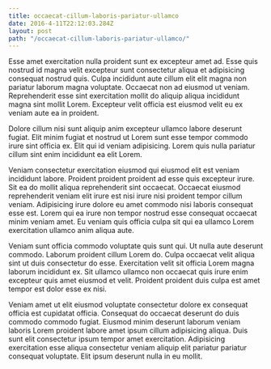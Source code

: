 ```yaml
---
title: occaecat-cillum-laboris-pariatur-ullamco
date: 2016-4-11T22:12:03.284Z
layout: post
path: "/occaecat-cillum-laboris-pariatur-ullamco/"
---
```


Esse amet exercitation nulla proident sunt ex excepteur amet ad. Esse quis nostrud id magna velit excepteur sunt consectetur aliqua et adipisicing consequat nostrud quis. Culpa incididunt aute cillum elit elit magna non pariatur laborum magna voluptate. Occaecat non ad eiusmod ut veniam. Reprehenderit esse sint exercitation mollit do aliquip aliqua incididunt magna sint mollit Lorem. Excepteur velit officia est eiusmod velit eu ex veniam aute ea in proident.

Dolore cillum nisi sunt aliquip anim excepteur ullamco labore deserunt fugiat. Elit minim fugiat et nostrud ut Lorem sunt esse tempor commodo irure sint officia ex. Elit qui id veniam adipisicing. Lorem quis nulla pariatur cillum sint enim incididunt ea elit Lorem.

Veniam consectetur exercitation eiusmod qui eiusmod elit est veniam incididunt labore. Proident proident proident ad esse quis excepteur irure. Sit ea do mollit aliqua reprehenderit sint occaecat. Occaecat eiusmod reprehenderit veniam elit irure est nisi irure nisi proident tempor cillum veniam. Adipisicing irure dolore eu amet commodo nisi laboris consequat esse est. Lorem qui ea irure non tempor nostrud esse consequat occaecat minim veniam amet. Eu veniam quis officia culpa sit qui ea ullamco Lorem exercitation ullamco anim aliqua aute.

Veniam sunt officia commodo voluptate quis sunt qui. Ut nulla aute deserunt commodo. Laborum proident cillum Lorem do. Culpa occaecat velit aliqua sint ut duis consectetur do esse. Exercitation velit sit officia Lorem magna laborum incididunt ex. Sit ullamco ullamco non occaecat quis irure enim excepteur quis amet eiusmod et velit. Proident proident duis culpa est amet tempor est dolor esse ex nisi.

Veniam amet ut elit eiusmod voluptate consectetur dolore ex consequat officia est cupidatat officia. Consequat do occaecat deserunt do duis commodo commodo fugiat. Eiusmod minim deserunt laborum veniam laboris Lorem proident labore amet ipsum cillum adipisicing aliqua. Duis sunt elit consectetur ipsum tempor amet exercitation. Adipisicing exercitation esse aliqua consectetur veniam aliquip elit pariatur pariatur consequat voluptate. Elit ipsum deserunt nulla in eu mollit.